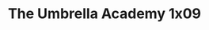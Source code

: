 ---
layout: episodios
title: "The Umbrella Academy 1x09"
url_serie_padre: 'the-umbrella-academy/temporada-1'
category: 'series'
capitulo: 'yes'
anio: '2019'
prev: 'capitulo-8'
proximo: 'capitulo-10'
sandbox: allow-same-origin allow-forms
idioma: 'Latino'
calidad: 'Full HD'
reproductores_fembed: ["https://feurl.com/v/549yj64xx9l","Latino","https://feurl.com/v/5jo4l461xv0","Latino","https://feurl.com/v/4lv00lzgxxv","Latino"]
reproductor: 'fembed'
clasificacion: '+10'
tags:
- Ciencia-Ficcion
---